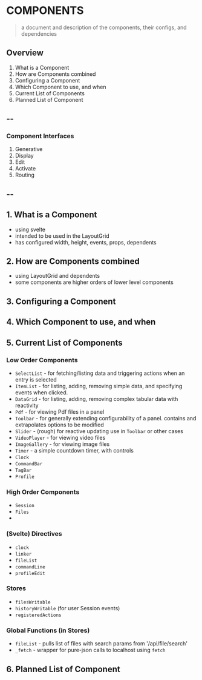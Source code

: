 
# COMPONENTS

> a document and description of the components, their configs, and dependencies

## Overview

1. What is a Component
2. How are Components combined
3. Configuring a Component
4. Which Component to use, and when
5. Current List of Components
6. Planned List of Component

## --

### Component Interfaces

1. Generative
2. Display
3. Edit
4. Activate
5. Routing

## --

## 1. What is a Component
- using svelte
- intended to be used in the LayoutGrid
- has configured width, height, events, props, dependents

## 2. How are Components combined
- using LayoutGrid and dependents
- some components are higher orders of lower level components

## 3. Configuring a Component

## 4. Which Component to use, and when

## 5. Current List of Components

### Low Order Components

- `SelectList` - for fetching/listing data and triggering actions when an entry is selected
- `ItemList` - for listing, adding, removing simple data, and specifying events when clicked.
- `DataGrid` - for listing, adding, removing complex tabular data with reactivity
- `Pdf` - for viewing Pdf files in a panel
- `Toolbar` - for generally extending configurability of a panel. contains and extrapolates options to be modified
- `Slider` - (rough) for reactive updating use in `Toolbar` or other cases
- `VideoPlayer` - for viewing video files
- `ImageGallery` - for viewing image files
- `Timer` - a simple countdown timer, with controls
- `Clock`
- `CommandBar`
- `TagBar`
- `Profile`

### High Order Components

- `Session`
- `Files`
-

### (Svelte) Directives

- `clock`
- `linker`
- `fileList`
- `commandLine`
- `profileEdit`

### Stores

- `filesWritable`
- `historyWritable` (for user Session events)
- `registeredActions`

### Global Functions (in Stores)

- `fileList` - pulls list of files with search params from '/api/file/search'
- `_fetch` - wrapper for pure-json calls to localhost using `fetch`

## 6. Planned List of Component







